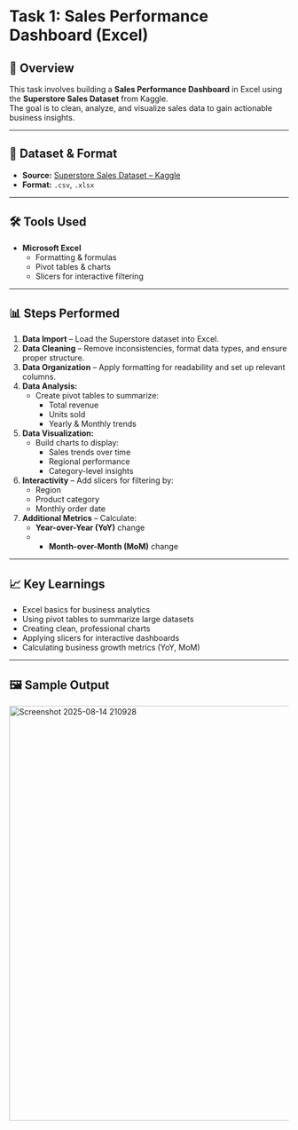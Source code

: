# Task 1: Sales Performance Dashboard (Excel)

## 📌 Overview
This task involves building a **Sales Performance Dashboard** in Excel using the **Superstore Sales Dataset** from Kaggle.  
The goal is to clean, analyze, and visualize sales data to gain actionable business insights.

---

## 📂 Dataset & Format
- **Source:** [Superstore Sales Dataset – Kaggle](https://www.kaggle.com/datasets/rohitsahoo/sales-forecasting?resource=download)
- **Format:** `.csv`, `.xlsx`

---

## 🛠 Tools Used
- **Microsoft Excel**  
  - Formatting & formulas
  - Pivot tables & charts
  - Slicers for interactive filtering

---

## 📊 Steps Performed
1. **Data Import** – Load the Superstore dataset into Excel.  
2. **Data Cleaning** – Remove inconsistencies, format data types, and ensure proper structure.  
3. **Data Organization** – Apply formatting for readability and set up relevant columns.  
4. **Data Analysis:**
   - Create pivot tables to summarize:
     - Total revenue
     - Units sold
     - Yearly & Monthly trends
5. **Data Visualization:**
   - Build charts to display:
     - Sales trends over time
     - Regional performance
     - Category-level insights
6. **Interactivity** – Add slicers for filtering by:
   - Region
   - Product category
   - Monthly order date
7. **Additional Metrics** – Calculate:
   - **Year-over-Year (YoY)** change
   - - **Month-over-Month (MoM)** change

---

## 📈 Key Learnings
- Excel basics for business analytics
- Using pivot tables to summarize large datasets
- Creating clean, professional charts
- Applying slicers for interactive dashboards
- Calculating business growth metrics (YoY, MoM)

---

## 🖼 Sample Output
<img width="1665" height="748" alt="Screenshot 2025-08-14 210928" src="https://github.com/user-attachments/assets/3a8f645f-ac7b-4935-b367-5ed7f29f9194" />
